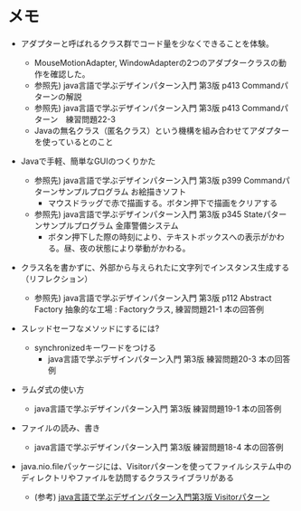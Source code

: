 # メモ

* アダプターと呼ばれるクラス群でコード量を少なくできることを体験。
  * MouseMotionAdapter, WindowAdapterの2つのアダプタークラスの動作を確認した。
  * 参照先) java言語で学ぶデザインパターン入門 第3版 p413 Commandパターンの解説
  * 参照先) java言語で学ぶデザインパターン入門 第3版 p413 Commandパターン　練習問題22-3
  * Javaの無名クラス（匿名クラス）という機構を組み合わせてアダプターを使っているとのこと

* Javaで手軽、簡単なGUIのつくりかた
  * 参照先) java言語で学ぶデザインパターン入門 第3版 p399 Commandパターンサンプルプログラム お絵描きソフト
    * マウスドラッグで赤で描画する。ボタン押下で描画をクリアする
  * 参照先) java言語で学ぶデザインパターン入門 第3版 p345 Stateパターンサンプルプログラム 金庫警備システム
    * ボタン押下した際の時刻により、テキストボックスへの表示がかわる。昼、夜の状態により挙動がかわる。

* クラス名を書かずに、外部から与えられたに文字列でインスタンス生成する（リフレクション）
  * 参照先) java言語で学ぶデザインパターン入門 第3版 p112 Abstract Factory 抽象的な工場 : Factoryクラス, 練習問題21-1 本の回答例

* スレッドセーフなメソッドにするには?
  * synchronizedキーワードをつける
    * java言語で学ぶデザインパターン入門 第3版 練習問題20-3 本の回答例

* ラムダ式の使い方
  * java言語で学ぶデザインパターン入門 第3版 練習問題19-1 本の回答例

* ファイルの読み、書き
  * java言語で学ぶデザインパターン入門 第3版 練習問題18-4 本の回答例

* java.nio.fileパッケージには、Visitorパターンを使ってファイルシステム中のディレクトリやファイルを訪問するクラスライブラリがある
  *  (参考) [java言語で学ぶデザインパターン入門第3版 Visitorパターン](https://github.com/grace2riku/design_patterns_java_copy/blob/main/ch_13_Visitor/Exercises/13_3/13_3.md)
